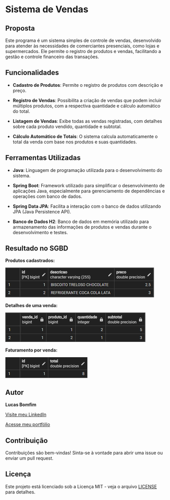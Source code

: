 # Sistema de Vendas

## Proposta
Este programa é um sistema simples de controle de vendas, desenvolvido para atender às necessidades de comerciantes presenciais, como lojas e supermercados. Ele permite o registro de produtos e vendas, facilitando a gestão e controle financeiro das transações.

## Funcionalidades
- **Cadastro de Produtos**: Permite o registro de produtos com descrição e preço.


- **Registro de Vendas**: Possibilita a criação de vendas que podem incluir múltiplos produtos, com a respectiva quantidade e cálculo automático do total.


- **Listagem de Vendas**: Exibe todas as vendas registradas, com detalhes sobre cada produto vendido, quantidade e subtotal.


- **Cálculo Automático de Totais**: O sistema calcula automaticamente o total da venda com base nos produtos e suas quantidades.

## Ferramentas Utilizadas
- **Java**: Linguagem de programação utilizada para o desenvolvimento do sistema.


- **Spring Boot**: Framework utilizado para simplificar o desenvolvimento de aplicações Java, especialmente para gerenciamento de dependências e operações com banco de dados.


- **Spring Data JPA**: Facilita a interação com o banco de dados utilizando JPA (Java Persistence API).


- **Banco de Dados H2**: Banco de dados em memória utilizado para armazenamento das informações de produtos e vendas durante o desenvolvimento e testes.

## Resultado no SGBD

**Produtos cadastrados:**

<img src="./src/main/resources/static/images/TB_PRODUTO.png"/>

**Detalhes de uma venda:**

<img src="./src/main/resources/static/images/TB_PRODUTO_VENDA.png"/>

**Faturamento por venda:**

<img src="./src/main/resources/static/images/TB_VENDA.png"/>

## Autor
**Lucas Bomfim**  

[Visite meu LinkedIn](https://www.linkedin.com/in/lucasbomfim06/)

[Acesse meu portfólio](https://bomfimtech.vercel.app/)

## Contribuição
Contribuições são bem-vindas! Sinta-se à vontade para abrir uma issue ou enviar um pull request.

## Licença
Este projeto está licenciado sob a Licença MIT - veja o arquivo [LICENSE](LICENSE) para detalhes.
